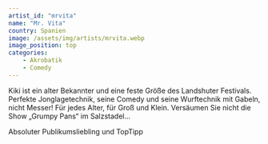 ```yaml
---
artist_id: "mrvita"
name: "Mr. Vita"
country: Spanien
image: /assets/img/artists/mrvita.webp
image_position: top
categories:
    - Akrobatik
    - Comedy
---
```

Kiki ist ein alter Bekannter und eine feste Größe des Landshuter Festivals. Perfekte Jonglagetechnik, seine Comedy und seine Wurftechnik mit Gabeln, nicht Messer! Für jedes Alter, für Groß und Klein. Versäumen Sie nicht die Show „Grumpy Pans“ im Salzstadel...

Absoluter Publikumsliebling und TopTipp